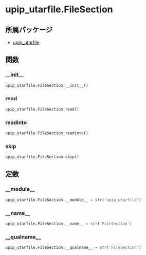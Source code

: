 # upip_utarfile.FileSection

## 所属パッケージ
- [upip_utarfile](../../module/upip_utarfile)

## 関数

### \_\_init\_\_
```python
upip_utarfile.FileSection.__init__()
```

### read
```python
upip_utarfile.FileSection.read()
```

### readinto
```python
upip_utarfile.FileSection.readinto()
```

### skip
```python
upip_utarfile.FileSection.skip()
```

## 定数

### \_\_module\_\_
```python
upip_utarfile.FileSection.__module__ = str('upip_utarfile')
```

### \_\_name\_\_
```python
upip_utarfile.FileSection.__name__ = str('FileSection')
```

### \_\_qualname\_\_
```python
upip_utarfile.FileSection.__qualname__ = str('FileSection')
```
